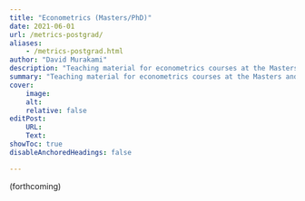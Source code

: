 ```yaml
---
title: "Econometrics (Masters/PhD)" 
date: 2021-06-01
url: /metrics-postgrad/
aliases:
    - /metrics-postgrad.html
author: "David Murakami"
description: "Teaching material for econometrics courses at the Masters and PhD level that I have taught or undertaken." 
summary: "Teaching material for econometrics courses at the Masters and PhD level that I have taught or undertaken." 
cover:
    image:
    alt:
    relative: false
editPost:
    URL:
    Text:
showToc: true
disableAnchoredHeadings: false

---
```


(forthcoming)